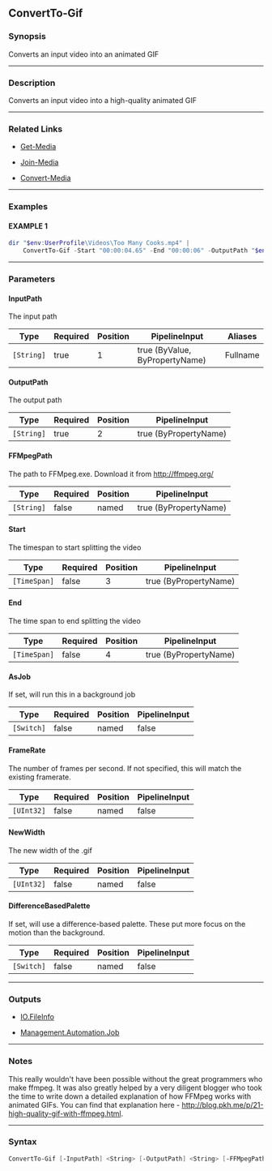 ConvertTo-Gif
-------------




### Synopsis
Converts an input video into an animated GIF



---


### Description

Converts an input video into a high-quality animated GIF



---


### Related Links
* [Get-Media](Get-Media.md)



* [Join-Media](Join-Media.md)



* [Convert-Media](Convert-Media.md)





---


### Examples
#### EXAMPLE 1
```PowerShell
dir "$env:UserProfile\Videos\Too Many Cooks.mp4" |
    ConvertTo-Gif -Start "00:00:04.65" -End "00:00:06" -OutputPath "$env:UserProfile\Videos\Too Many Cooks.gif"
```



---


### Parameters
#### **InputPath**

The input path






|Type      |Required|Position|PipelineInput                 |Aliases |
|----------|--------|--------|------------------------------|--------|
|`[String]`|true    |1       |true (ByValue, ByPropertyName)|Fullname|



#### **OutputPath**

The output path






|Type      |Required|Position|PipelineInput        |
|----------|--------|--------|---------------------|
|`[String]`|true    |2       |true (ByPropertyName)|



#### **FFMpegPath**

The path to FFMpeg.exe.  Download it from http://ffmpeg.org/






|Type      |Required|Position|PipelineInput        |
|----------|--------|--------|---------------------|
|`[String]`|false   |named   |true (ByPropertyName)|



#### **Start**

The timespan to start splitting the video






|Type        |Required|Position|PipelineInput        |
|------------|--------|--------|---------------------|
|`[TimeSpan]`|false   |3       |true (ByPropertyName)|



#### **End**

The time span to end splitting the video






|Type        |Required|Position|PipelineInput        |
|------------|--------|--------|---------------------|
|`[TimeSpan]`|false   |4       |true (ByPropertyName)|



#### **AsJob**

If set, will run this in a background job






|Type      |Required|Position|PipelineInput|
|----------|--------|--------|-------------|
|`[Switch]`|false   |named   |false        |



#### **FrameRate**

The number of frames per second.  If not specified, this will match the existing framerate.






|Type      |Required|Position|PipelineInput|
|----------|--------|--------|-------------|
|`[UInt32]`|false   |named   |false        |



#### **NewWidth**

The new width of the .gif






|Type      |Required|Position|PipelineInput|
|----------|--------|--------|-------------|
|`[UInt32]`|false   |named   |false        |



#### **DifferenceBasedPalette**

If set, will use a difference-based palette.  These put more focus on the motion than the background.






|Type      |Required|Position|PipelineInput|
|----------|--------|--------|-------------|
|`[Switch]`|false   |named   |false        |





---


### Outputs
* [IO.FileInfo](https://learn.microsoft.com/en-us/dotnet/api/System.IO.FileInfo)


* [Management.Automation.Job](https://learn.microsoft.com/en-us/dotnet/api/System.Management.Automation.Job)






---


### Notes
This really wouldn't have been possible without the great programmers who make ffmpeg.
It was also greatly helped by a very diligent blogger who took the time to write down a detailed explanation of how FFMpeg works with animated GIFs.
You can find that explanation here - http://blog.pkh.me/p/21-high-quality-gif-with-ffmpeg.html.



---


### Syntax
```PowerShell
ConvertTo-Gif [-InputPath] <String> [-OutputPath] <String> [-FFMpegPath <String>] [[-Start] <TimeSpan>] [[-End] <TimeSpan>] [-AsJob] [-FrameRate <UInt32>] [-NewWidth <UInt32>] [-DifferenceBasedPalette] [<CommonParameters>]
```
